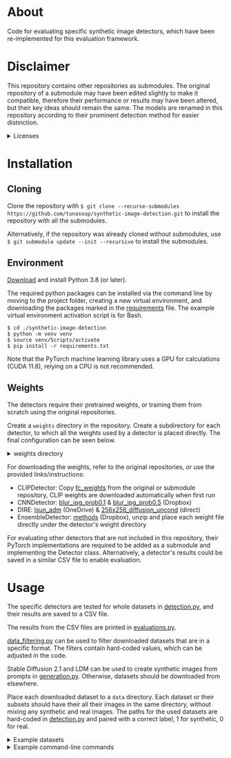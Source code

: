 # About
Code for evaluating specific synthetic image detectors, which have been re-implemented for this 
evaluation framework.

# Disclaimer
This repository contains other repositories as submodules.
The original repository of a submodule may have been edited slightly to make it compatible,
therefore their performance or results may have been altered, but their key ideas should remain the same.
The models are renamed in this repository according to their prominent detection method for easier distinction.

<details close>
<summary>Licenses</summary>

| Method                                                                                     | License                                                                                                                                                                            |
|:-------------------------------------------------------------------------------------------|:-----------------------------------------------------------------------------------------------------------------------------------------------------------------------------------|
| [CLIPDetector/UniversalFakeDetect](https://github.com/Yuheng-Li/UniversalFakeDetect)       | [Undefined](https://docs.github.com/en/repositories/managing-your-repositorys-settings-and-features/customizing-your-repository/licensing-a-repository#choosing-the-right-license) |
| [CNNDetector/CNNDetection](https://github.com/PeterWang512/CNNDetection)                   | Creative Commons Attribution-NonCommercial-ShareAlike 4.0 International Public License                                                                                             |
| [DIRE](https://github.com/ZhendongWang6/DIRE)                                              | [Undefined](https://docs.github.com/en/repositories/managing-your-repositorys-settings-and-features/customizing-your-repository/licensing-a-repository#choosing-the-right-license) |
| [EnsembleDetector/GAN-image-detection](https://github.com/polimi-ispl/GAN-image-detection) | GNU GENERAL PUBLIC LICENSE                                                                                                                                                         |

</details>

# Installation
## Cloning
Clone the repository with
``$ git clone --recurse-submodules https://github.com/tunasoup/synthetic-image-detection.git``
to install the repository with all the submodules.

Alternatively, if the repository was already cloned without submodules, use 
``$ git submodule update --init --recursive`` to install the submodules.

## Environment
[Download](https://www.python.org/downloads/) and install Python 3.8 (or later).

The required python packages can be installed via the command line by moving to the project
folder, creating a new virtual environment, and downloading the packages marked in the
[requirements](requirements.txt) file. The example virtual environment activation script is for Bash.
```
$ cd ./synthetic-image-detection
$ python -m venv venv
$ source venv/Scripts/activate
$ pip install -r requirements.txt
```
Note that the PyTorch machine learning library uses a GPU for calculations (CUDA 11.8),
relying on a CPU is not recommended.

## Weights
The detectors require their pretrained weights, or training them from scratch using the original repositories.

Create a ``weights`` directory in the repository. Create a subdirectory for each detector, to which
all the weights used by a detector is placed directly. The final configuration can be seen below.

<details close>
<summary>weights directory</summary>

```
weights
├── CLIPDetector
│   ├── fc_weights.pth
├── CNNDetector
│   ├── blur_jpg_prob0.1.pth
│   ├── blur_jpg_prob0.5.pth
├── DIRE
│   ├── 256x256_diffusion_uncond.pth
│   ├── lsun_adm.pth
├── EnsembleDetector
│   ├── method_A.pth
│   ├── method_B.pth
│   ├── method_C.pth
│   ├── method_D.pth
└── └── method_E.pth
```

</details>

For downloading the weights, refer to the original repositories, or use the provided links/instructions:
- CLIPDetector: Copy [fc_weights](https://github.com/Yuheng-Li/UniversalFakeDetect/blob/main/pretrained_weights/fc_weights.pth)
from the original or submodule repository, CLIP weights are downloaded automatically when first run
- CNNDetector: [blur_jpg_prob0.1](https://www.dropbox.com/s/h7tkpcgiwuftb6g/blur_jpg_prob0.1.pth) &
[blur_jpg_prob0.5](https://www.dropbox.com/s/2g2jagq2jn1fd0i/blur_jpg_prob0.5.pth) (Dropbox)
- DIRE: [lsun_adm](https://mailustceducn-my.sharepoint.com/personal/zhendongwang_mail_ustc_edu_cn/_layouts/15/onedrive.aspx?ga=1&id=%2Fpersonal%2Fzhendongwang%5Fmail%5Fustc%5Fedu%5Fcn%2FDocuments%2Fdatasets%2FDiffusionForensics%2Fcheckpoints%2Flsun%5Fadm%2Epth&parent=%2Fpersonal%2Fzhendongwang%5Fmail%5Fustc%5Fedu%5Fcn%2FDocuments%2Fdatasets%2FDiffusionForensics%2Fcheckpoints)
(OneDrive) & [256x256_diffusion_uncond](https://openaipublic.blob.core.windows.net/diffusion/jul-2021/256x256_diffusion_uncond.pt) (direct)
- EnsembleDetector: [methods](https://www.dropbox.com/s/n1boisish8m6aoj/weights.zip) (Dropbox), unzip and place each weight file
directly under the detector's weight directory

For evaluating other detectors that are not included in this repository, their PyTorch implementations are required to 
be added as a submodule and implementing the Detector class. Alternatively, a detector's results could be saved in a 
similar CSV file to enable evaluation.

# Usage
The specific detectors are tested for whole datasets in [detection.py](detection.py), 
and their results are saved to a CSV file.

The results from the CSV files are printed in [evaluations.py](evaluations.py).

[data_filtering.py](utils/data_filtering.py) can be used to filter downloaded datasets that are in a specific format.
The filters contain hard-coded values, which can be adjusted in the code.

Stable Diffusion 2.1 and LDM can be used to create synthetic images from prompts in [generation.py](generation.py).
Otherwise, datasets should be downloaded from elsewhere.

Place each downloaded dataset to a ``data`` directory. Each dataset or their subsets should have their
all their images in the same directory, without mixing any synthetic and real images. The paths for the used datasets
are hard-coded in [detection.py](detection.py) and paired with a correct label, 1 for synthetic, 0 for real.

<details close>
<summary>Example datasets</summary>

| Name & download location                                                                                                                                                         | Class | 
|:---------------------------------------------------------------------------------------------------------------------------------------------------------------------------------|:------|
| [COCO 2014 validation](https://cocodataset.org/#download)                                                                                                                        | Real  |
| [HDR/SDR](https://lesc.dinfo.unifi.it/materials/datasets_en.html)                                                                                                                | Real  |
| [Midjourney v5.1](https://www.kaggle.com/datasets/iraklip/modjourney-v51-cleaned-data) ([data_filtering.py](data_filtering.py) requires the CSV file for downloading the images) | Fake  | 
| [StyleGAN2](https://github.com/peterwang512/CNNDetection) (CNNDetection)                                                                                                         | Fake  |
| [VQGAN](https://github.com/CompVis/taming-transformers) (Taming Transformers)                                                                                                    | Fake  |
| [GANs and DMs](https://github.com/grip-unina/DMimageDetection) (DMimageDetection)                                                                                                | Fake  |
| [Dalle-3](https://huggingface.co/datasets/laion/dalle-3-dataset) (Dall-3 dataset)                                                                                                | Fake  |
</details>


<details close>
<summary>Example command-line commands</summary>

```
Detection using hard-coded configurations:
$ python detection.py -d CNNDetector_p0.1_crop -ds StableDiffusion2 -bs 50 --verbose

Detection using custom configurations:
$ python detection.py -d CNNDetector_p0.1_heavy_compression -dc cnndetector -dw weights/cnndetector/blur_jpg_prob0.1.pth -dsd data/StableDiffusion2/text -dsl 1 -bs 50 -c 40 -cs "None" -rs "(500, 500)" -v -o csvs/myresults.csv

Evaluating the results on multiple resize-augmented datasets of multiple detectors with balanced thresholds
$ python evaluation.py acc -i csvs -cf bilinear -d CLIPDetector_crop CNNDetector_p0.1 -bp csvs/SDR.csv csvs/StableDiffusion2.csv 

Plotting the Area Under the ROC Curve and average precision:
$ python evaluation.py aucap -i csvs/SDR.csv csvs/StableDiffusion2.csv -d CLIPDetector_crop

Generating images with Stable Diffusion 2 from a text prompt:
$ python generation.py -i "Hello, World!" -g StableDiffusion2 -n 2
```

</details>
